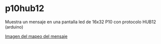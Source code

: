 # p10hub12
Muestra un mensaje en una pantalla led de 16x32 P10 con protocolo HUB12 (arduino)

[Imagen del mapeo del mensaje](https://github.com/enzozordan/p10hub12/blob/master/MENSAJE.PNG?raw=true)
